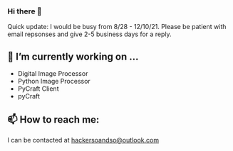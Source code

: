 ### Hi there 👋
Quick update: I would be busy from 8/28 - 12/10/21. Please be patient with email repsonses and give 2-5 business days for a reply.

## 🔭 I’m currently working on ...
- Digital Image Processor 
- Python Image Processor
- PyCraft Client
- pyCraft

## 📫 How to reach me: 
I can be contacted at hackersoandso@outlook.com

<!--
**MisterSoandSo/MisterSoandSo** is a ✨ _special_ ✨ repository because its `README.md` (this file) appears on your GitHub profile.

Here are some ideas to get you started:

- 🔭 I’m currently working on ...
- 🌱 I’m currently learning ...
- 👯 I’m looking to collaborate on ...
- 🤔 I’m looking for help with ...
- 💬 Ask me about ...
- 📫 How to reach me: ...
- 😄 Pronouns: ...
- ⚡ Fun fact: ...
-->

